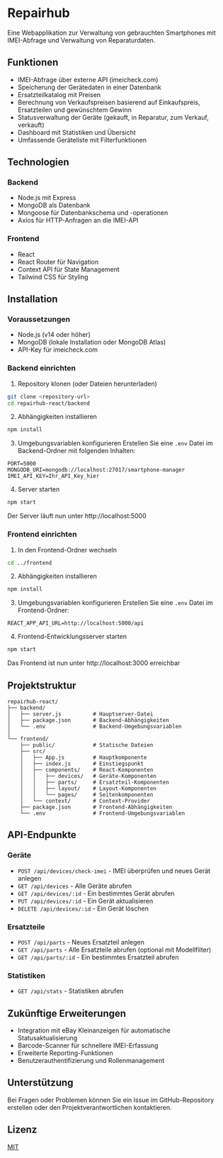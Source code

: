 # Repairhub

Eine Webapplikation zur Verwaltung von gebrauchten Smartphones mit IMEI-Abfrage und Verwaltung von Reparaturdaten.

## Funktionen

- IMEI-Abfrage über externe API (imeicheck.com)
- Speicherung der Gerätedaten in einer Datenbank
- Ersatzteilkatalog mit Preisen
- Berechnung von Verkaufspreisen basierend auf Einkaufspreis, Ersatzteilen und gewünschtem Gewinn
- Statusverwaltung der Geräte (gekauft, in Reparatur, zum Verkauf, verkauft)
- Dashboard mit Statistiken und Übersicht
- Umfassende Geräteliste mit Filterfunktionen

## Technologien

### Backend
- Node.js mit Express
- MongoDB als Datenbank
- Mongoose für Datenbankschema und -operationen
- Axios für HTTP-Anfragen an die IMEI-API

### Frontend
- React 
- React Router für Navigation
- Context API für State Management
- Tailwind CSS für Styling

## Installation

### Voraussetzungen
- Node.js (v14 oder höher)
- MongoDB (lokale Installation oder MongoDB Atlas)
- API-Key für imeicheck.com

### Backend einrichten

1. Repository klonen (oder Dateien herunterladen)
```bash
git clone <repository-url>
cd repairhub-react/backend
```

2. Abhängigkeiten installieren
```bash
npm install
```

3. Umgebungsvariablen konfigurieren
Erstellen Sie eine `.env` Datei im Backend-Ordner mit folgenden Inhalten:
```
PORT=5000
MONGODB_URI=mongodb://localhost:27017/smartphone-manager
IMEI_API_KEY=Ihr_API_Key_hier
```

4. Server starten
```bash
npm start
```

Der Server läuft nun unter http://localhost:5000

### Frontend einrichten

1. In den Frontend-Ordner wechseln
```bash
cd ../frontend
```

2. Abhängigkeiten installieren
```bash
npm install
```

3. Umgebungsvariablen konfigurieren
Erstellen Sie eine `.env` Datei im Frontend-Ordner:
```
REACT_APP_API_URL=http://localhost:5000/api
```

4. Frontend-Entwicklungsserver starten
```bash
npm start
```

Das Frontend ist nun unter http://localhost:3000 erreichbar

## Projektstruktur

```
repairhub-react/
├── backend/
│   ├── server.js          # Hauptserver-Datei
│   ├── package.json       # Backend-Abhängigkeiten
│   └── .env               # Backend-Umgebungsvariablen
│
└── frontend/
    ├── public/            # Statische Dateien
    ├── src/
    │   ├── App.js         # Hauptkomponente
    │   ├── index.js       # Einstiegspunkt
    │   ├── components/    # React-Komponenten
    │   │   ├── devices/   # Geräte-Komponenten
    │   │   ├── parts/     # Ersatzteil-Komponenten
    │   │   ├── layout/    # Layout-Komponenten
    │   │   └── pages/     # Seitenkomponenten
    │   └── context/       # Context-Provider
    ├── package.json       # Frontend-Abhängigkeiten
    └── .env               # Frontend-Umgebungsvariablen
```

## API-Endpunkte

### Geräte

- `POST /api/devices/check-imei` - IMEI überprüfen und neues Gerät anlegen
- `GET /api/devices` - Alle Geräte abrufen
- `GET /api/devices/:id` - Ein bestimmtes Gerät abrufen
- `PUT /api/devices/:id` - Ein Gerät aktualisieren
- `DELETE /api/devices/:id` - Ein Gerät löschen

### Ersatzteile

- `POST /api/parts` - Neues Ersatzteil anlegen
- `GET /api/parts` - Alle Ersatzteile abrufen (optional mit Modellfilter)
- `GET /api/parts/:id` - Ein bestimmtes Ersatzteil abrufen

### Statistiken

- `GET /api/stats` - Statistiken abrufen

## Zukünftige Erweiterungen

- Integration mit eBay Kleinanzeigen für automatische Statusaktualisierung
- Barcode-Scanner für schnellere IMEI-Erfassung
- Erweiterte Reporting-Funktionen
- Benutzerauthentifizierung und Rollenmanagement

## Unterstützung

Bei Fragen oder Problemen können Sie ein Issue im GitHub-Repository erstellen oder den Projektverantwortlichen kontaktieren.

## Lizenz

[MIT](LICENSE)